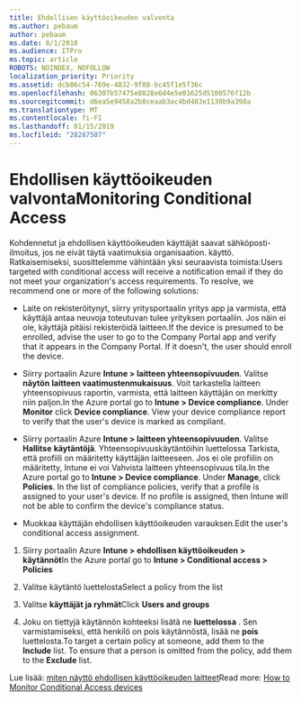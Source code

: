 ```yaml
---
title: Ehdollisen käyttöoikeuden valvonta
ms.author: pebaum
author: pebaum
ms.date: 8/1/2018
ms.audience: ITPro
ms.topic: article
ROBOTS: NOINDEX, NOFOLLOW
localization_priority: Priority
ms.assetid: dcb86c54-769e-4832-9f88-bc45f1e5f36c
ms.openlocfilehash: 06307b57475e8828e6d4e5e01625d5100576f12b
ms.sourcegitcommit: d6ea5e9458a2b8ceaab3ac4bd483e1130b9a398a
ms.translationtype: MT
ms.contentlocale: fi-FI
ms.lasthandoff: 01/15/2019
ms.locfileid: "28287507"
---
```

# <a name="monitoring-conditional-access"></a><span data-ttu-id="833ee-102">Ehdollisen käyttöoikeuden valvonta</span><span class="sxs-lookup"><span data-stu-id="833ee-102">Monitoring Conditional Access</span></span>

<span data-ttu-id="833ee-p101">Kohdennetut ja ehdollisen käyttöoikeuden käyttäjät saavat sähköposti-ilmoitus, jos ne eivät täytä vaatimuksia organisaation. käyttö. Ratkaisemiseksi, suosittelemme vähintään yksi seuraavista toimista:</span><span class="sxs-lookup"><span data-stu-id="833ee-p101">Users targeted with conditional access will receive a notification email if they do not meet your organization's access requirements. To resolve, we recommend one or more of the following solutions:</span></span>
  
- <span data-ttu-id="833ee-p102">Laite on rekisteröitynyt, siirry yritysportaalin yritys app ja varmista, että käyttäjä antaa neuvoja toteutuvan tulee yrityksen portaaliin. Jos näin ei ole, käyttäjä pitäisi rekisteröidä laitteen.</span><span class="sxs-lookup"><span data-stu-id="833ee-p102">If the device is presumed to be enrolled, advise the user to go to the Company Portal app and verify that it appears in the Company Portal. If it doesn't, the user should enroll the device.</span></span>
    
- <span data-ttu-id="833ee-p103">Siirry portaalin Azure **Intune \> laitteen yhteensopivuuden**. Valitse **näytön** **laitteen vaatimustenmukaisuus**. Voit tarkastella laitteen yhteensopivuus raportin, varmista, että laitteen käyttäjän on merkitty niin paljon.</span><span class="sxs-lookup"><span data-stu-id="833ee-p103">In the Azure portal go to **Intune \> Device compliance**. Under **Monitor** click **Device compliance**. View your device compliance report to verify that the user's device is marked as compliant.</span></span> 
    
- <span data-ttu-id="833ee-p104">Siirry portaalin Azure **Intune \> laitteen yhteensopivuuden**. Valitse **Hallitse** **käytäntöjä**. Yhteensopivuuskäytäntöihin luettelossa Tarkista, että profiili on määritetty käyttäjän laitteeseen. Jos ei ole profiilin on määritetty, Intune ei voi Vahvista laitteen yhteensopivuus tila.</span><span class="sxs-lookup"><span data-stu-id="833ee-p104">In the Azure portal go to **Intune \> Device compliance**. Under **Manage**, click **Policies**. In the list of compliance policies, verify that a profile is assigned to your user's device. If no profile is assigned, then Intune will not be able to confirm the device's compliance status.</span></span> 
    
- <span data-ttu-id="833ee-114">Muokkaa käyttäjän ehdollisen käyttöoikeuden varauksen.</span><span class="sxs-lookup"><span data-stu-id="833ee-114">Edit the user's conditional access assignment.</span></span>
    
1. <span data-ttu-id="833ee-115">Siirry portaalin Azure **Intune \> ehdollisen käyttöoikeuden \> käytännöt**</span><span class="sxs-lookup"><span data-stu-id="833ee-115">In the Azure portal go to **Intune \> Conditional access \> Policies**</span></span>
    
2. <span data-ttu-id="833ee-116">Valitse käytäntö luettelosta</span><span class="sxs-lookup"><span data-stu-id="833ee-116">Select a policy from the list</span></span>
    
3. <span data-ttu-id="833ee-117">Valitse **käyttäjät ja ryhmät**</span><span class="sxs-lookup"><span data-stu-id="833ee-117">Click **Users and groups**</span></span>
    
4. <span data-ttu-id="833ee-p105">Joku on tiettyjä käytännön kohteeksi lisätä ne **luettelossa** . Sen varmistamiseksi, että henkilö on pois käytännöstä, lisää ne **pois** luettelosta.</span><span class="sxs-lookup"><span data-stu-id="833ee-p105">To target a certain policy at someone, add them to the **Include** list. To ensure that a person is omitted from the policy, add them to the **Exclude** list.</span></span> 
    
<span data-ttu-id="833ee-120">Lue lisää: [miten näyttö ehdollisen käyttöoikeuden laitteet](https://docs.microsoft.com/en-us/intune/conditional-access-exchange-monitor)</span><span class="sxs-lookup"><span data-stu-id="833ee-120">Read more: [How to Monitor Conditional Access devices](https://docs.microsoft.com/en-us/intune/conditional-access-exchange-monitor)</span></span>
  

